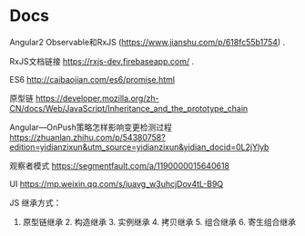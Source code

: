 # Docs
Angular2 Observable和RxJS (https://www.jianshu.com/p/618fc55b1754) .

RxJS文档链接 https://rxjs-dev.firebaseapp.com/ .

ES6 http://caibaojian.com/es6/promise.html

原型链 https://developer.mozilla.org/zh-CN/docs/Web/JavaScript/Inheritance_and_the_prototype_chain

Angular—OnPush策略怎样影响变更检测过程 https://zhuanlan.zhihu.com/p/54380758?edition=yidianzixun&utm_source=yidianzixun&yidian_docid=0L2jYlyb

观察者模式  https://segmentfault.com/a/1190000015640618

UI   https://mp.weixin.qq.com/s/iuavg_w3uhcjDov4tL-B9Q


JS 继承方式：

1. 原型链继承 2. 构造继承 3. 实例继承 4. 拷贝继承 5. 组合继承 6. 寄生组合继承
